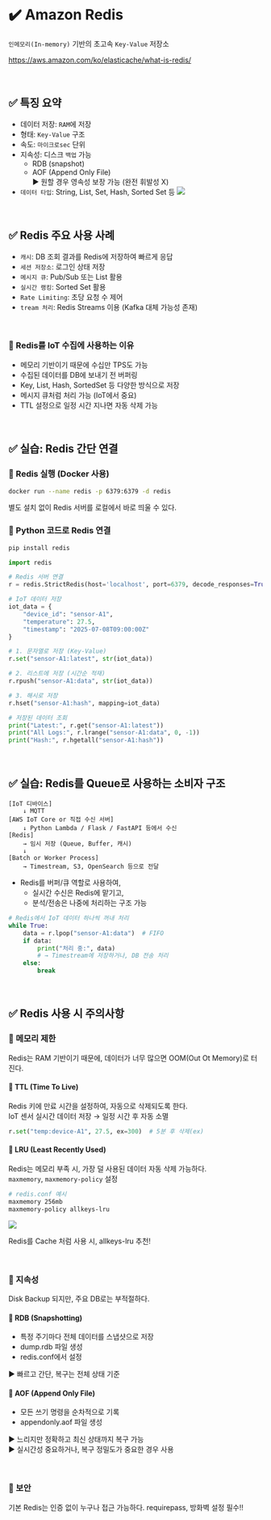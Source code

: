 # ✔️ Amazon Redis
`인메모리(In-memory)` 기반의 초고속 `Key-Value` 저장소

https://aws.amazon.com/ko/elasticache/what-is-redis/

<br>

## ✅ 특징 요약
- 데이터 저장: `RAM`에 저장
- 형태: `Key-Value` 구조
- 속도: `마이크로sec` 단위
- 지속성: 디스크 `백업` 가능
  - RDB (snapshot)
  - AOF (Append Only File)  
  ▶ 원할 경우 영속성 보장 가능 (완전 휘발성 X)
- `데이터 타입`: String, List, Set, Hash, Sorted Set 등
![](https://velog.velcdn.com/images/goozip2/post/00188ea2-0b7e-4042-bfac-5fb3de395547/image.png)


<br>

## ✅ Redis 주요 사용 사례
- `캐시`: DB 조회 결과를 Redis에 저장하여 빠르게 응답
- `세션 저장소`: 로그인 상태 저장
- `메시지 큐`: Pub/Sub 또는 List 활용
- `실시간 랭킹`: Sorted Set 활용
- `Rate Limiting`: 초당 요청 수 제어
- `tream 처리`: Redis Streams 이용 (Kafka 대체 가능성 존재)

<br>

### 🔷 Redis를 IoT 수집에 사용하는 이유
- 메모리 기반이기 때문에 수십만 TPS도 가능
- 수집된 데이터를 DB에 보내기 전 버퍼링
- Key, List, Hash, SortedSet 등 다양한 방식으로 저장
- 메시지 큐처럼 처리 가능 (IoT에서 중요)
- TTL 설정으로 일정 시간 지나면 자동 삭제 가능

<br>

## ✅ 실습: Redis 간단 연결
### 🔷 Redis 실행 (Docker 사용)
```bash
docker run --name redis -p 6379:6379 -d redis
```
별도 설치 없이 Redis 서버를 로컬에서 바로 띄울 수 있다.

### 🔷 Python 코드로 Redis 연결
```bash
pip install redis
```

```python
import redis

# Redis 서버 연결
r = redis.StrictRedis(host='localhost', port=6379, decode_responses=True)

# IoT 데이터 저장
iot_data = {
    "device_id": "sensor-A1",
    "temperature": 27.5,
    "timestamp": "2025-07-08T09:00:00Z"
}

# 1. 문자열로 저장 (Key-Value)
r.set("sensor-A1:latest", str(iot_data))

# 2. 리스트에 저장 (시간순 적재)
r.rpush("sensor-A1:data", str(iot_data))

# 3. 해시로 저장
r.hset("sensor-A1:hash", mapping=iot_data)

# 저장된 데이터 조회
print("Latest:", r.get("sensor-A1:latest"))
print("All Logs:", r.lrange("sensor-A1:data", 0, -1))
print("Hash:", r.hgetall("sensor-A1:hash"))

```

<br>

## ✅ 실습: Redis를 Queue로 사용하는 소비자 구조

```
[IoT 디바이스]
    ↓ MQTT
[AWS IoT Core or 직접 수신 서버]
    ↓ Python Lambda / Flask / FastAPI 등에서 수신
[Redis]
    → 임시 저장 (Queue, Buffer, 캐시)
    ↓
[Batch or Worker Process]
    → Timestream, S3, OpenSearch 등으로 전달
```

- Redis를 버퍼/큐 역할로 사용하여,
  - 실시간 수신은 Redis에 맡기고,
  - 분석/전송은 나중에 처리하는 구조 가능

```python
# Redis에서 IoT 데이터 하나씩 꺼내 처리
while True:
    data = r.lpop("sensor-A1:data")  # FIFO
    if data:
        print("처리 중:", data)
        # → Timestream에 저장하거나, DB 전송 처리
    else:
        break

```

<br>

## ✅ Redis 사용 시 주의사항
### 🔷 메모리 제한
Redis는 RAM 기반이기 때문에, 데이터가 너무 많으면 OOM(Out Ot Memory)로 터진다.

#### 🔸 TTL (Time To Live)
Redis 키에 만료 시간을 설정하여, 자동으로 삭제되도록 한다.  
IoT 센서 실시간 데이터 저장 → 일정 시간 후 자동 소멸
```python
r.set("temp:device-A1", 27.5, ex=300)  # 5분 후 삭제(ex)
```



#### 🔸 LRU (Least Recently Used)
Redis는 메모리 부족 시, 가장 덜 사용된 데이터 자동 삭제 가능하다.  
`maxmemory`, `maxmemory-policy` 설정
```bash
# redis.conf 예시
maxmemory 256mb
maxmemory-policy allkeys-lru
```
![](https://velog.velcdn.com/images/goozip2/post/36ef6674-da73-4ac5-b655-b534c032aa0b/image.png)

Redis를 Cache 처럼 사용 시, allkeys-lru 추천!

<br>

### 🔷 지속성
Disk Backup 되지만, 주요 DB로는 부적절하다.

#### 🔸 RDB (Snapshotting)
- 특정 주기마다 전체 데이터를 스냅샷으로 저장
- dump.rdb 파일 생성
- redis.conf에서 설정

▶ 빠르고 간단, 복구는 전체 상태 기준

#### 🔸 AOF (Append Only File)
- 모든 쓰기 명령을 순차적으로 기록
- appendonly.aof 파일 생성

▶ 느리지만 정확하고 최신 상태까지 복구 가능  
▶ 실시간성 중요하거나, 복구 정밀도가 중요한 경우 사용


<br>

### 🔷 보안

기본 Redis는 인증 없이 누구나 접근 가능하다.
requirepass, 방화벽 설정 필수!!












